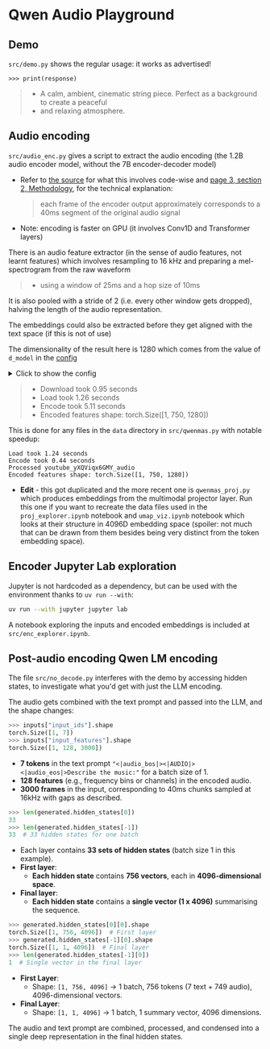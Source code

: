 # Qwen Audio Playground

## Demo

`src/demo.py` shows the regular usage: it works as advertised!

```
>>> print(response)
```

> - A calm, ambient, cinematic string piece. Perfect as a background to create a peaceful
> - and relaxing atmosphere.

## Audio encoding

`src/audio_enc.py` gives a script to extract the audio encoding (the 1.2B audio encoder model, without the 7B encoder-decoder model)

- Refer to [the source](https://github.com/huggingface/transformers/blob/504c4d36929b6bb8a8c2ecfad0f2625f4075f22a/src/transformers/models/qwen2_audio/#L851)
  for what this involves code-wise and [page 3, section 2, Methodology](https://arxiv.org/pdf/2407.10759), for the technical explanation:

  > each frame of the encoder output approximately corresponds to a 40ms segment of the original audio signal

- Note: encoding is faster on GPU (it involves Conv1D and Transformer layers)

There is an audio feature extractor (in the sense of audio features, not learnt features) which
involves resampling to 16 kHz and preparing a mel-spectrogram from the raw waveform

> - using a window of 25ms and a hop size of 10ms

It is also pooled with a stride of 2 (i.e. every other window gets dropped), halving the length of the audio representation.

The embeddings could also be extracted before they get aligned with the text space (if this is not of use)

The dimensionality of the result here is 1280 which comes from the value of `d_model` in the
[config](https://github.com/huggingface/transformers/blob/main/src/transformers/models/qwen2_audio/configuration_qwen2_audio.py)

<details><summary>Click to show the config</summary>

> - num_mel_bins (`int`, *optional*, defaults to 128):    
>      Number of mel features used per input features. Should correspond to the value used in the   
>      `Qwen2AudioProcessor` class.   
> - encoder_layers (`int`, *optional*, defaults to 32):   
>      Number of encoder layers.    
> - encoder_attention_heads (`int`, *optional*, defaults to 20):    
>      Number of attention heads for each attention layer in the Transformer encoder.   
> - encoder_ffn_dim (`int`, *optional*, defaults to 5120):   
>      Dimensionality of the "intermediate" (often named feed-forward) layer in encoder.   
> - encoder_layerdrop (`float`, *optional*, defaults to 0.0):  
>      The LayerDrop probability for the encoder. See the [LayerDrop paper](https://arxiv.org/abs/1909.11556)  
>      for more details.  
> - d_model (`int`, *optional*, defaults to 1280):  
>      Dimensionality of the layers.  
> - dropout (`float`, *optional*, defaults to 0.0):  
>      The dropout probability for all fully connected layers in the embeddings, encoder, and pooler.  
> - attention_dropout (`float`, *optional*, defaults to 0.0):  
>      The dropout ratio for the attention probabilities.  
> - activation_function (`str`, *optional*, defaults to `"gelu"`):  
>      The non-linear activation function (function or string) in the encoder and pooler. If string, `"gelu"`,  
>      `"relu"`, `"silu"` and `"gelu_new"` are supported.  
> - activation_dropout (`float`, *optional*, defaults to 0.0):  
>      The dropout ratio for activations inside the fully connected layer.  
> - scale_embedding (`bool`, *optional*, defaults to `False`):  
>      Scale embeddings by diving by sqrt(d_model).  
> - init_std (`float`, *optional*, defaults to 0.02):  
>      The standard deviation of the truncated_normal_initializer for initializing all weight matrices.  
> - max_source_positions (`int`, *optional*, defaults to 1500):  
>      The maximum sequence length of log-mel filter-bank features that this model might ever be used with.  


</details>

> - Download took 0.95 seconds
> - Load took 1.26 seconds
> - Encode took 5.11 seconds
> - Encoded features shape: torch.Size([1, 750, 1280])

This is done for any files in the `data` directory in `src/qwenmas.py` with notable speedup:

```
Load took 1.24 seconds
Encode took 0.44 seconds
Processed youtube_yXQViqx6GMY_audio
Encoded features shape: torch.Size([1, 750, 1280])
```

- **Edit** - this got duplicated and the more recent one is `qwenmas_proj.py` which produces
  embeddings from the multimodal projector layer. Run this one if you want to recreate the data
files used in the `proj_explorer.ipynb` notebook and `umap_viz.ipynb` notebook which looks at their
structure in 4096D embedding space (spoiler: not much that can be drawn from them besides being very
distinct from the token embedding space).

## Encoder Jupyter Lab exploration

Jupyter is not hardcoded as a dependency, but can be used with the environment thanks to `uv run --with`:

```sh
uv run --with jupyter jupyter lab
```

A notebook exploring the inputs and encoded embeddings is included at `src/enc_explorer.ipynb`.

## Post-audio encoding Qwen LM encoding

The file `src/no_decode.py` interferes with the demo by accessing hidden states, to investigate what
you'd get with just the LLM encoding.

The audio gets combined with the text prompt and passed into the LLM, and the shape changes:

```py
>>> inputs["input_ids"].shape
torch.Size([1, 7])
>>> inputs["input_features"].shape
torch.Size([1, 128, 3000])
```

- **7 tokens** in the text prompt `"<|audio_bos|><|AUDIO|><|audio_eos|>Describe the music:"` for a batch size of 1.
- **128 features** (e.g., frequency bins or channels) in the encoded audio.
- **3000 frames** in the input, corresponding to 40ms chunks sampled at 16kHz with gaps as described.

```py
>>> len(generated.hidden_states[0])
33
>>> len(generated.hidden_states[-1])
33  # 33 hidden states for one batch
```

- Each layer contains **33 sets of hidden states** (batch size 1 in this example).
- **First layer**:  
  - **Each hidden state** contains **756 vectors**, each in **4096-dimensional space**.
- **Final layer**:
  - **Each hidden state** contains a **single vector (1 x 4096)** summarising the sequence.


```python
>>> generated.hidden_states[0][0].shape
torch.Size([1, 756, 4096])  # First layer
>>> generated.hidden_states[-1][0].shape
torch.Size([1, 1, 4096])  # Final layer
>>> len(generated.hidden_states[-1][0])
1  # Single vector in the final layer
```

- **First Layer**:
  - Shape: `[1, 756, 4096]` → 1 batch, 756 tokens (7 text + 749 audio), 4096-dimensional vectors.
- **Final Layer**:
  - Shape: `[1, 1, 4096]` → 1 batch, 1 summary vector, 4096 dimensions.

The audio and text prompt are combined, processed, and condensed into a single deep representation in the final hidden states.
